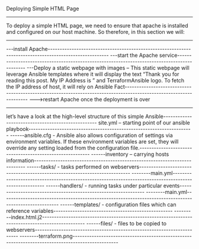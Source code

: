 Deploying Simple HTML Page
*************************************
To deploy a simple HTML page, we need to ensure that apache is installed and configured on our host machine. So therefore, in this section we will:
*************************************
---install Apache-------------------------------------------------------------------------------------------------------
---start the Apache service--------------------------------------------------------------------------------------------
---Deploy a static webpage with images – This static webpage will leverage Ansible templates where it will display the text “Thank you for reading this post. My IP Address is <ip-address-of-instance>” and TerraformAnsible logo. To fetch the IP address of host, it will rely on Ansible Fact-------------------------------------------------------------------------------------------------------------------
--->restart Apache once the deployment is over
************************************************************************************************************************
let’s have a look at the high-level structure of this simple Ansible-------------------------------------------------- 
site.yml – starting point of our ansible playbook---------------------------------------------------------------------
------ansible.cfg - Ansible also allows configuration of settings via environment variables. If these environment variables are set, they will override any setting loaded from the configuration file.---------------------------------------------------------
------inventory – carrying hosts information--------------------------------------------------------------------------
------tasks/ - tasks performed on webservers--------------------------------------------------------------------------
--------main.yml------------------------------------------------------------------------------------------------------
------handlers/ - running tasks under particular events---------------------------------------------------------------
--------main.yml------------------------------------------------------------------------------------------------------
------templates/ - configuration files which can reference variables--------------------------------------------------
---------index.html.j2------------------------------------------------------------------------------------------------
------files/ - files to be copied to webservers-----------------------------------------------------------------------
--------terraform.png-------------------------------------------------------------------------------------------------
